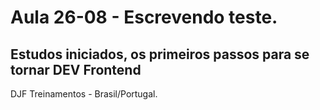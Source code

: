 # Aula 26-08 - Escrevendo teste.
## Estudos iniciados, os primeiros passos para se tornar DEV Frontend

DJF Treinamentos - Brasil/Portugal.
